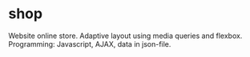 # shop
Website online store. Adaptive layout using media queries and flexbox. Programming: Javascript, AJAX, data in json-file.

